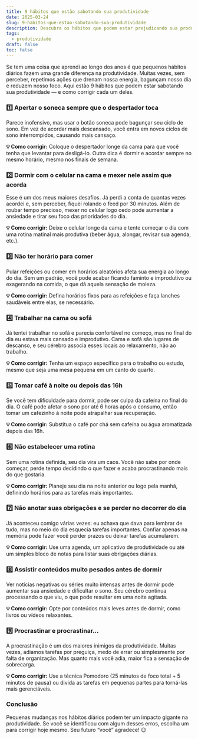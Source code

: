```yaml
---
title: 9 hábitos que estão sabotando sua produtividade
date: 2025-03-24
slug: 9-habitos-que-estao-sabotando-sua-produtividade
description: Descubra os hábitos que podem estar prejudicando sua produtividade e como superá-los.
tags:
  - produtividade
draft: false
toc: false
---
```


Se tem uma coisa que aprendi ao longo dos anos é que pequenos hábitos diários fazem uma grande diferença na produtividade. Muitas vezes, sem perceber, repetimos ações que drenam nossa energia, bagunçam nosso dia e reduzem nosso foco. Aqui estão 9 hábitos que podem estar sabotando sua produtividade — e como corrigir cada um deles.

### 1️⃣ Apertar o soneca sempre que o despertador toca
Parece inofensivo, mas usar o botão soneca pode bagunçar seu ciclo de sono. Em vez de acordar mais descansado, você entra em novos ciclos de sono interrompidos, causando mais cansaço.

**💡 Como corrigir:** Coloque o despertador longe da cama para que você tenha que levantar para desligá-lo. Outra dica é dormir e acordar sempre no mesmo horário, mesmo nos finais de semana.

### 2️⃣ Dormir com o celular na cama e mexer nele assim que acorda
Esse é um dos meus maiores desafios. Já perdi a conta de quantas vezes acordei e, sem perceber, fiquei rolando o feed por 30 minutos. Além de roubar tempo precioso, mexer no celular logo cedo pode aumentar a ansiedade e tirar seu foco das prioridades do dia.

**💡 Como corrigir:** Deixe o celular longe da cama e tente começar o dia com uma rotina matinal mais produtiva (beber água, alongar, revisar sua agenda, etc.).

### 3️⃣ Não ter horário para comer
Pular refeições ou comer em horários aleatórios afeta sua energia ao longo do dia. Sem um padrão, você pode acabar ficando faminto e improdutivo ou exagerando na comida, o que dá aquela sensação de moleza.

**💡 Como corrigir:** Defina horários fixos para as refeições e faça lanches saudáveis entre elas, se necessário.

### 4️⃣ Trabalhar na cama ou sofá
Já tentei trabalhar no sofá e parecia confortável no começo, mas no final do dia eu estava mais cansado e improdutivo. Cama e sofá são lugares de descanso, e seu cérebro associa esses locais ao relaxamento, não ao trabalho.

**💡 Como corrigir:** Tenha um espaço específico para o trabalho ou estudo, mesmo que seja uma mesa pequena em um canto do quarto.

### 5️⃣ Tomar café à noite ou depois das 16h
Se você tem dificuldade para dormir, pode ser culpa da cafeína no final do dia. O café pode afetar o sono por até 6 horas após o consumo, então tomar um cafezinho à noite pode atrapalhar sua recuperação.

**💡 Como corrigir:** Substitua o café por chá sem cafeína ou água aromatizada depois das 16h.

### 6️⃣ Não estabelecer uma rotina
Sem uma rotina definida, seu dia vira um caos. Você não sabe por onde começar, perde tempo decidindo o que fazer e acaba procrastinando mais do que gostaria.

**💡 Como corrigir:** Planeje seu dia na noite anterior ou logo pela manhã, definindo horários para as tarefas mais importantes.

### 7️⃣ Não anotar suas obrigações e se perder no decorrer do dia
Já aconteceu comigo várias vezes: eu achava que dava para lembrar de tudo, mas no meio do dia esquecia tarefas importantes. Confiar apenas na memória pode fazer você perder prazos ou deixar tarefas acumularem.

**💡 Como corrigir:** Use uma agenda, um aplicativo de produtividade ou até um simples bloco de notas para listar suas obrigações diárias.

### 8️⃣ Assistir conteúdos muito pesados antes de dormir
Ver notícias negativas ou séries muito intensas antes de dormir pode aumentar sua ansiedade e dificultar o sono. Seu cérebro continua processando o que viu, o que pode resultar em uma noite agitada.

**💡 Como corrigir:** Opte por conteúdos mais leves antes de dormir, como livros ou vídeos relaxantes.

### 9️⃣ Procrastinar e procrastinar…
A procrastinação é um dos maiores inimigos da produtividade. Muitas vezes, adiamos tarefas por preguiça, medo de errar ou simplesmente por falta de organização. Mas quanto mais você adia, maior fica a sensação de sobrecarga.

**💡 Como corrigir:** Use a técnica Pomodoro (25 minutos de foco total + 5 minutos de pausa) ou divida as tarefas em pequenas partes para torná-las mais gerenciáveis.

### Conclusão
Pequenas mudanças nos hábitos diários podem ter um impacto gigante na produtividade. Se você se identificou com algum desses erros, escolha um para corrigir hoje mesmo. Seu futuro “você” agradece! 😉